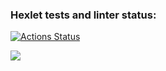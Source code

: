 ### Hexlet tests and linter status:
[![Actions Status](https://github.com/bayeget/frontend-project-lvl1/workflows/hexlet-check/badge.svg)](https://github.com/bayeget/frontend-project-lvl1/actions)

<a href="https://codeclimate.com/github/codeclimate/codeclimate/maintainability"><img src="https://api.codeclimate.com/v1/badges/a99a88d28ad37a79dbf6/maintainability" /></a>